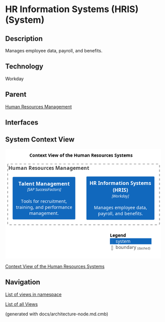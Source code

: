 # HR Information Systems (HRIS) (System)
## Description
Manages employee data, payroll, and benefits.

## Technology
Workday

## Parent
[Human Resources Management](../../mybank/human-resources/context-boundary.md)

## Interfaces

## System Context View
![Context View of the Human Resources Systems](../../mybank/human-resources/context-view.png)

[Context View of the Human Resources Systems](../../mybank/human-resources/context-view.md)


## Navigation
[List of views in namespace](./views-in-namespace.md)

[List of all Views](../../views.md)

(generated with docs/architecture-node.md.cmb)
